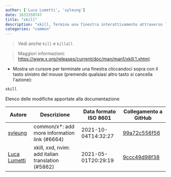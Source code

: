 ```yaml
---
author: ['Luca Lumetti', 'syleung']
date: 1633350747
title: "xkill"
description: "xkill, Termina una finestra interattivamente attraverso la sessione grafica."
categories: "common"
---
```

> Vedi anche `kill` e `killall`

> Maggiori informazioni: <https://www.x.org/releases/current/doc/man/man1/xkill.1.xhtml>.

- Mostra un cursore per terminate una finestra cliccandoci sopra con il tasto sinistro del mouse (premendo qualsiasi altro tasto si cancella l'azione):

```bash
xkill
```
Elenco delle modifiche apportate alla documentazione


Autore | Descrizione | Data formato ISO 8601 | Collegamento a GitHub
------|-----|-----|-----
[syleung](mailto:syleung@users.noreply.github.com) | common/x*: add more information link (#6664) | 2021-10-04T14:32:27 | [99a72c556f56](https://github.com/tldr-pages/tldr/commit/99a72c556f563a928a10ff2c2146ad42d9af2990)
[Luca Lumetti](mailto:lumetti.luca@gmail.com) | xkill, xxd, nvim: add italian translation (#5862) | 2021-05-01T20:29:19 | [9ccc49d98f38](https://github.com/tldr-pages/tldr/commit/9ccc49d98f381d0a97e1cef45eb7e3e2c883a97a)


